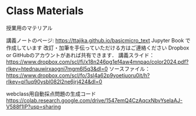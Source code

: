 # Class Materials
授業用のマテリアル

講義ノートのページ: https://ttajika.github.io/basicmicro_text
Jupyter Book で作成しています
改訂・加筆を手伝っていただける方はご連絡ください
Dropbox or GitHubのアカウントがあれば共有できます．
講義スライド：https://www.dropbox.com/scl/fi/x18n246pg1ef4aw4mnpao/color2024.pdf?rlkey=htednauwirxaogni7mgm6l5q3&dl=0
ソースファイル：https://www.dropbox.com/scl/fo/3sl4a62p9yoetjuoru0it/h?rlkey=pl1uq90ysbl082l2ne6jrj424&dl=0


webclass用自動採点問題の生成コード
https://colab.research.google.com/drive/1547emQ4CzAqcxNbvYseIaAJ-V588f1IP?usp=sharing
